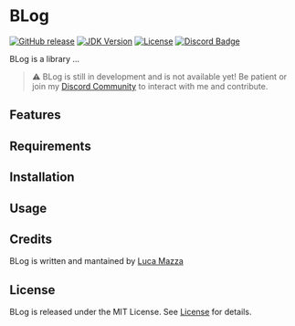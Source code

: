 # BLog
[![GitHub release](https://img.shields.io/github/v/release/lucamazzza/BLog?color=green&label=latest%20release&sort=semver&style=for-the-badge)](https://github.com/lucamazzza/BLog/releases/latest)
[![JDK Version](https://img.shields.io/badge/Swift-5.9.1-orange.svg?logo=swift&style=for-the-badge)](https://www.swift.org/about/)
[![License](https://img.shields.io/badge/License-MIT-purple?style=for-the-badge)](LICENSE)
[![Discord Badge](https://img.shields.io/discord/1119987238202261664?color=5865F2&label=&logo=discord&logoColor=white&style=for-the-badge)](https://discord.gg/B3yXwmHb2V)

BLog is a library ... 

> ⚠️ BLog is still in development and is not available yet! Be patient or join my [Discord Community](https://discord.gg/B3yXwmHb2V) to interact with me and contribute.

## Features


## Requirements


## Installation


## Usage


## Credits
BLog is written and mantained by [Luca Mazza](https://mazluc.ch)

## License
BLog is released under the MIT License.
See [License](LICENSE) for details.
